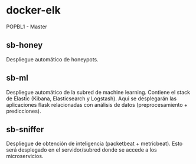 # docker-elk

POPBL1 - Master

## sb-honey
Despliegue automático de honeypots.

## sb-ml
Despliegue automático de la subred de machine learning. Contiene el stack de Elastic (Kibana, Elasticsearch y Logstash). Aqui se desplegarán las aplicaciones flask relacionadas con análisis de datos (preprocesamiento + predicciones).

## sb-sniffer
Despliegue de obtención de inteligencia (packetbeat + metricbeat). Esto será desplegado en el servidor/subred donde se accede a los microservicios.
